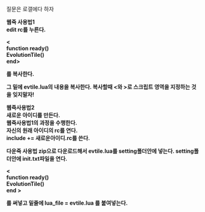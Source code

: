 질문은 로갤에다 하자 

<strong>웹죽 사용법1<strong><br>
edit rc를 누른다.

< <br>
function ready() <br>
EvolutionTile()  <br>
end>

를 복사한다.

그 밑에 
evtile.lua의 내용을 복사한다.
복사할때 <와 >로 스크립트 영역을 지정하는 것을 잊지말자!<br>

웹죽사용법2<br>
새로운 아이디를 만든다.<br>
웹죽사용법1의 과정을 수행한다.<br>
자신의 원래 아이디의 rc를 연다.<br>
include += 새로운아이디.rc를 쓴다.<br>

다운죽 사용법
zip으로 다운로드해서 evtile.lua를 setting폴더안에 넣는다.
setting폴더안에 init.txt파일을 연다. <br>

< <br>
function ready() <br>
EvolutionTile() <br>
end >

를 써넣고
밑줄에 lua_file = evtile.lua 를 붙여넣는다.



